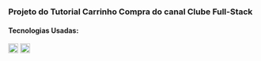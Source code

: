<h3>Projeto do Tutorial Carrinho Compra do canal Clube Full-Stack</h3>

<h4>Tecnologias Usadas:</h4>
<div style="display:inline-block">
    <img style="width:20px" src="https://cdn.jsdelivr.net/gh/devicons/devicon/icons/javascript/javascript-original.svg" />
    <img style="width:20px" src="https://cdn.jsdelivr.net/gh/devicons/devicon/icons/php/php-original.svg" />
          
</div>
          